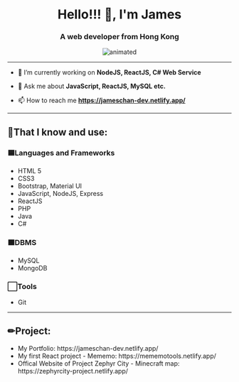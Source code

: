 <h1 align="center">Hello!!! 👋, I'm James</h1>

<h3 align="center">A web developer from Hong Kong</h3>

<p align="center">
  <img src="https://media.giphy.com/media/iIqmM5tTjmpOB9mpbn/giphy.gif" alt="animated" />
</p>

<hr>

- 🌱 I’m currently working on **NodeJS, ReactJS, C# Web Service**

- 💬 Ask me about **JavaScript, ReactJS, MySQL etc.**

- 📫 How to reach me **https://jameschan-dev.netlify.app/**

<hr>

<h2 align="left">🧐That I know and use:</h2>

<h3 align="left">🟦Languages and Frameworks</h3>
<ul>
  <li>HTML 5</li>
  <li>CSS3</li>
  <li>Bootstrap, Material UI</li>
  <li>JavaScript, NodeJS, Express</li>
  <li>ReactJS</li>
  <li>PHP</li>
  <li>Java</li>
  <li>C#</li>
</ul>

<h3 align="left">🟧DBMS</h3>
<ul>
  <li>MySQL</li>
  <li>MongoDB</li>
</ul>

<h3 align="left">⬜Tools</h3>
<ul>
  <li>Git</li>
</ul>

<hr>

<h2 align="left">✏Project:</h2>
<ul>
  <li>My Portfolio: https://jameschan-dev.netlify.app/</li>
  <li>My first React project - Mememo: https://mememotools.netlify.app/</li>
  <li>Offical Website of Project Zephyr City - Minecraft map: https://zephyrcity-project.netlify.app/</li>
</ul>
